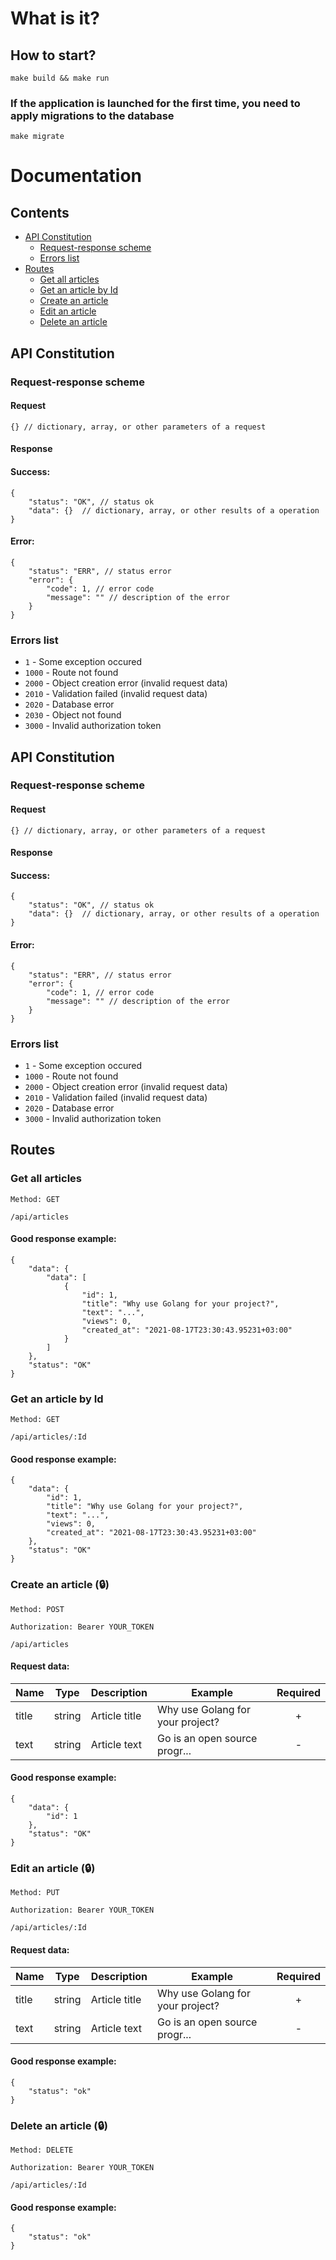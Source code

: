 # What is it?
## How to start?
```
make build && make run
```
### If the application is launched for the first time, you need to apply migrations to the database
```
make migrate
```

# Documentation
## Contents
- [API Constitution](#api_constitution)
  - [Request-response scheme](#api_constitution_scheme)
  - [Errors list](#api_constitution_errors_list)
- [Routes](#routes)
  - [Get all articles](#routes_all_articles)
  - [Get an article by Id](#routes_article)
  - [Create an article](#routes_create_article)
  - [Edit an article](#routes_edit_article)
  - [Delete an article](#routes_delete_article)

## API Constitution <div id="api_constitution"></div>
### Request-response scheme <div id="api_constitution_scheme"></div>
#### Request
```json5
{} // dictionary, array, or other parameters of a request
```
#### Response
#### Success:
```json5
{
    "status": "OK", // status ok
    "data": {}  // dictionary, array, or other results of a operation
}
```
#### Error:
```json5
{
    "status": "ERR", // status error
    "error": {
        "code": 1, // error code
        "message": "" // description of the error
    }
}
```

### Errors list <div id="api_constitution_errors_list"></div>
- `1` - Some exception occured 
- `1000` - Route not found
- `2000` - Object creation error (invalid request data)
- `2010` - Validation failed (invalid request data)
- `2020` - Database error
- `2030` - Object not found
- `3000` - Invalid authorization token
  
## API Constitution <div id="api_constitution"></div>
### Request-response scheme <div id="api_constitution_scheme"></div>
#### Request
```json5
{} // dictionary, array, or other parameters of a request
```
#### Response
#### Success:
```json5
{
    "status": "OK", // status ok
    "data": {}  // dictionary, array, or other results of a operation
}
```
#### Error:
```json5
{
    "status": "ERR", // status error
    "error": {
        "code": 1, // error code
        "message": "" // description of the error
    }
}
```

### Errors list <div id="api_constitution_errors_list"></div>
- `1` - Some exception occured 
- `1000` - Route not found
- `2000` - Object creation error (invalid request data)
- `2010` - Validation failed (invalid request data)
- `2020` - Database error
- `3000` - Invalid authorization token
  
## Routes <div id="routes"></div>

### Get all articles <div id="routes_all_articles"></div>
```
Method: GET
```
```
/api/articles
```

#### Good response example:
```json5
{
    "data": {
        "data": [
            {
                "id": 1,
                "title": "Why use Golang for your project?",
                "text": "...",
                "views": 0,
                "created_at": "2021-08-17T23:30:43.95231+03:00"
            }
        ]
    },
    "status": "OK"
}
```

### Get an article by Id <div id="routes_article"></div>
```
Method: GET
```
```
/api/articles/:Id
```

#### Good response example:
```json5
{
    "data": {
        "id": 1,
        "title": "Why use Golang for your project?",
        "text": "...",
        "views": 0,
        "created_at": "2021-08-17T23:30:43.95231+03:00"
    },
    "status": "OK"
}
```

### Create an article (🔒) <div id="routes_create_article"></div>
```
Method: POST
```
```
Authorization: Bearer YOUR_TOKEN
```
```
/api/articles
```

#### Request data:
| Name | Type | Description | Example | Required |
|--|--|--|--|:--:|
| title | string | Article title | Why use Golang for your project? | + |
| text | string | Article text | Go is an open source progr... | - |

#### Good response example:
```json5
{
    "data": {
        "id": 1
    },
    "status": "OK"
}
```

### Edit an article (🔒) <div id="routes_edit_article"></div>
```
Method: PUT
```
```
Authorization: Bearer YOUR_TOKEN
```
```
/api/articles/:Id
```

#### Request data:
| Name | Type | Description | Example | Required |
|--|--|--|--|:--:|
| title | string | Article title | Why use Golang for your project? | + |
| text | string | Article text | Go is an open source progr... | - |

#### Good response example:
```json5
{
    "status": "ok"
}
```

### Delete an article (🔒) <div id="routes_delete_article"></div>
```
Method: DELETE
```
```
Authorization: Bearer YOUR_TOKEN
```
```
/api/articles/:Id
```

#### Good response example:
```json5
{
    "status": "ok"
}
```